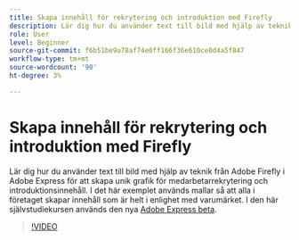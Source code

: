 ```yaml
---
title: Skapa innehåll för rekrytering och introduktion med Firefly
description: Lär dig hur du använder text till bild med hjälp av teknik från Adobe Firefly i Adobe Express för att skapa unik grafik för medarbetarrekrytering och introduktionsinnehåll
role: User
level: Beginner
source-git-commit: f6b51be9a78af74e0ff166f36e610ce0d4a5f847
workflow-type: tm+mt
source-wordcount: '90'
ht-degree: 3%

---
```


# Skapa innehåll för rekrytering och introduktion med Firefly

Lär dig hur du använder text till bild med hjälp av teknik från Adobe Firefly i Adobe Express för att skapa unik grafik för medarbetarrekrytering och introduktionsinnehåll. I det här exemplet används mallar så att alla i företaget skapar innehåll som är helt i enlighet med varumärket. I den här självstudiekursen används den nya [Adobe Express beta](https://www.adobe.com/express/).

>[!VIDEO](https://video.tv.adobe.com/v/3422411?quality=12&learn=on&hidetitle=true)